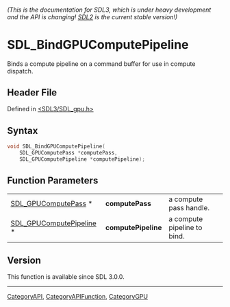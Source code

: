 ###### (This is the documentation for SDL3, which is under heavy development and the API is changing! [SDL2](https://wiki.libsdl.org/SDL2/) is the current stable version!)
# SDL_BindGPUComputePipeline

Binds a compute pipeline on a command buffer for use in compute dispatch.

## Header File

Defined in [<SDL3/SDL_gpu.h>](https://github.com/libsdl-org/SDL/blob/main/include/SDL3/SDL_gpu.h)

## Syntax

```c
void SDL_BindGPUComputePipeline(
    SDL_GPUComputePass *computePass,
    SDL_GPUComputePipeline *computePipeline);
```

## Function Parameters

|                                                    |                     |                             |
| -------------------------------------------------- | ------------------- | --------------------------- |
| [SDL_GPUComputePass](SDL_GPUComputePass) *         | **computePass**     | a compute pass handle.      |
| [SDL_GPUComputePipeline](SDL_GPUComputePipeline) * | **computePipeline** | a compute pipeline to bind. |

## Version

This function is available since SDL 3.0.0.

----
[CategoryAPI](CategoryAPI), [CategoryAPIFunction](CategoryAPIFunction), [CategoryGPU](CategoryGPU)

